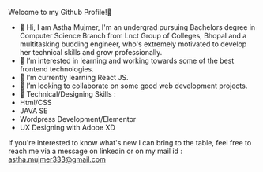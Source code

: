 Welcome to my Github Profile!👋

- 🌱 Hi, I am Astha Mujmer, I'm an undergrad pursuing Bachelors degree in Computer Science Branch from Lnct Group of Colleges, Bhopal and a multitasking budding engineer, who's extremely motivated to develop her technical skills and grow professionally.
- 🌱 I’m interested in learning and working towards some of the best frontend technologies.
- 🌱 I’m currently learning React JS.
- 🌱 I’m looking to collaborate on some good web development projects.
- 🌱 Technical/Designing Skills :
- Html/CSS
- JAVA SE
- Wordpress Development/Elementor
- UX Designing with Adobe XD

If you're interested to know what's new I can bring to the table, feel free to reach me via a message on linkedin or on my mail id : astha.mujmer333@gmail.com
